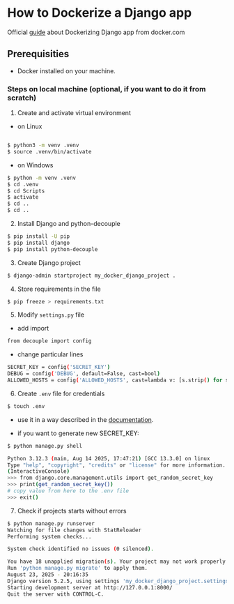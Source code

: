 # How to Dockerize a Django app
Official [guide](https://www.docker.com/blog/how-to-dockerize-django-app/) about Dockerizing Django app from docker.com

## Prerequisities
- Docker installed on your machine.  

### Steps on local machine (optional, if you want to do it from scratch)  
1. Create and activate virtual environment  
- on Linux
```sh

$ python3 -m venv .venv
$ source .venv/bin/activate
```
- on Windows
```sh
$ python -m venv .venv
$ cd .venv
$ cd Scripts
$ activate 
$ cd ..
$ cd ..
```

2. Install Django and python-decouple
```sh
$ pip install -U pip
$ pip install django
$ pip install python-decouple
```

3. Create Django project
```sh
$ django-admin startproject my_docker_django_project .
```

4. Store requirements in the file
```sh
$ pip freeze > requirements.txt
```

5. Modify `settings.py` file
- add import
```sh
from decouple import config
```
- change particular lines
```sh
SECRET_KEY = config('SECRET_KEY')
DEBUG = config('DEBUG', default=False, cast=bool)
ALLOWED_HOSTS = config('ALLOWED_HOSTS', cast=lambda v: [s.strip() for s in v.split(',')])
```

6. Create `.env` file for credentials
```sh
$ touch .env
```
- use it in a way described in the [documentation](https://pypi.org/project/python-decouple/).  

- if you want to generate new SECRET_KEY:  
```sh
$ python manage.py shell

Python 3.12.3 (main, Aug 14 2025, 17:47:21) [GCC 13.3.0] on linux
Type "help", "copyright", "credits" or "license" for more information.
(InteractiveConsole)
>>> from django.core.management.utils import get_random_secret_key
>>> print(get_random_secret_key())
# copy value from here to the .env file
>>> exit()
```

7. Check if projects starts without errors 
```sh
$ python manage.py runserver
Watching for file changes with StatReloader
Performing system checks...

System check identified no issues (0 silenced).

You have 18 unapplied migration(s). Your project may not work properly until you apply the migrations for app(s): admin, auth, contenttypes, sessions.
Run 'python manage.py migrate' to apply them.
August 23, 2025 - 20:16:35
Django version 5.2.5, using settings 'my_docker_django_project.settings'
Starting development server at http://127.0.0.1:8000/
Quit the server with CONTROL-C.
```
